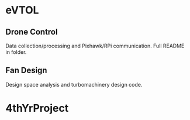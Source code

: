 # eVTOL

## Drone Control
Data collection/processing and Pixhawk/RPi communication.
Full README in folder.

## Fan Design
Design space analysis and turbomachinery design code.
# 4thYrProject
